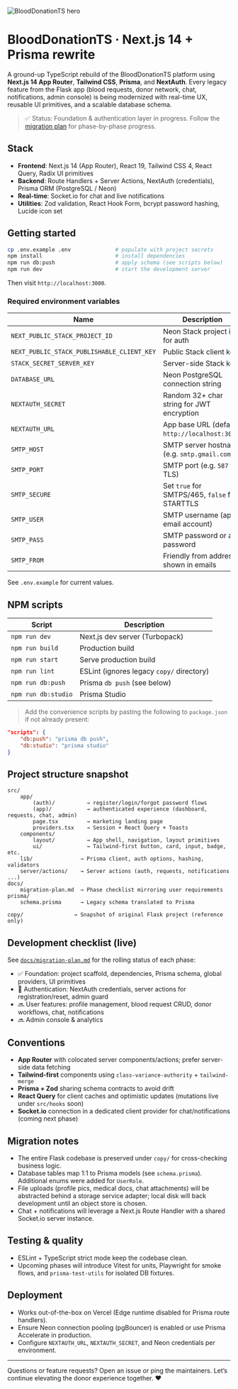 ![BloodDonationTS hero](./public/hero-preview.png "Modern donor coordination platform")

# BloodDonationTS · Next.js 14 + Prisma rewrite

A ground-up TypeScript rebuild of the BloodDonationTS platform using **Next.js 14 App Router**, **Tailwind CSS**, **Prisma**, and **NextAuth**. Every legacy feature from the Flask app (blood requests, donor network, chat, notifications, admin console) is being modernized with real-time UX, reusable UI primitives, and a scalable database schema.

> ✅ Status: Foundation & authentication layer in progress. Follow the [migration plan](./docs/migration-plan.md) for phase-by-phase progress.

## Stack

- **Frontend**: Next.js 14 (App Router), React 19, Tailwind CSS 4, React Query, Radix UI primitives
- **Backend**: Route Handlers + Server Actions, NextAuth (credentials), Prisma ORM (PostgreSQL / Neon)
- **Real-time**: Socket.io for chat and live notifications
- **Utilities**: Zod validation, React Hook Form, bcrypt password hashing, Lucide icon set

## Getting started

```bash
cp .env.example .env              # populate with project secrets
npm install                       # install dependencies
npm run db:push                   # apply schema (see scripts below)
npm run dev                       # start the development server
```

Then visit `http://localhost:3000`.

### Required environment variables

| Name | Description |
| --- | --- |
| `NEXT_PUBLIC_STACK_PROJECT_ID` | Neon Stack project id for auth |
| `NEXT_PUBLIC_STACK_PUBLISHABLE_CLIENT_KEY` | Public Stack client key |
| `STACK_SECRET_SERVER_KEY` | Server-side Stack key |
| `DATABASE_URL` | Neon PostgreSQL connection string |
| `NEXTAUTH_SECRET` | Random 32+ char string for JWT encryption |
| `NEXTAUTH_URL` | App base URL (default `http://localhost:3000`) |
| `SMTP_HOST` | SMTP server hostname (e.g. `smtp.gmail.com`) |
| `SMTP_PORT` | SMTP port (e.g. `587` for TLS) |
| `SMTP_SECURE` | Set `true` for SMTPS/465, `false` for STARTTLS |
| `SMTP_USER` | SMTP username (app email account) |
| `SMTP_PASS` | SMTP password or app password |
| `SMTP_FROM` | Friendly from address shown in emails |

See `.env.example` for current values.

## NPM scripts

| Script | Description |
| --- | --- |
| `npm run dev` | Next.js dev server (Turbopack) |
| `npm run build` | Production build |
| `npm run start` | Serve production build |
| `npm run lint` | ESLint (ignores legacy `copy/` directory) |
| `npm run db:push` | Prisma `db push` (see below) |
| `npm run db:studio` | Prisma Studio |

> Add the convenience scripts by pasting the following to `package.json` if not already present:

```json
"scripts": {
	"db:push": "prisma db push",
	"db:studio": "prisma studio"
}
```

## Project structure snapshot

```
src/
	app/
		(auth)/          → register/login/forgot password flows
		(app)/           → authenticated experience (dashboard, requests, chat, admin)
		page.tsx         → marketing landing page
		providers.tsx    → Session + React Query + Toasts
	components/
		layout/          → App shell, navigation, layout primitives
		ui/              → Tailwind-first button, card, input, badge, etc.
	lib/               → Prisma client, auth options, hashing, validators
	server/actions/    → Server actions (auth, requests, notifications ...)
docs/
	migration-plan.md  → Phase checklist mirroring user requirements
prisma/
	schema.prisma      → Legacy schema translated to Prisma

copy/                → Snapshot of original Flask project (reference only)
```

## Development checklist (live)

See [`docs/migration-plan.md`](./docs/migration-plan.md) for the rolling status of each phase:

- ✅ Foundation: project scaffold, dependencies, Prisma schema, global providers, UI primitives
- 🚧 Authentication: NextAuth credentials, server actions for registration/reset, admin guard
- 🔜 User features: profile management, blood request CRUD, donor workflows, chat, notifications
- 🔜 Admin console & analytics

## Conventions

- **App Router** with colocated server components/actions; prefer server-side data fetching
- **Tailwind-first** components using `class-variance-authority` + `tailwind-merge`
- **Prisma + Zod** sharing schema contracts to avoid drift
- **React Query** for client caches and optimistic updates (mutations live under `src/hooks` soon)
- **Socket.io** connection in a dedicated client provider for chat/notifications (coming next phase)

## Migration notes

- The entire Flask codebase is preserved under `copy/` for cross-checking business logic.
- Database tables map 1:1 to Prisma models (see `schema.prisma`). Additional enums were added for `UserRole`.
- File uploads (profile pics, medical docs, chat attachments) will be abstracted behind a storage service adapter; local disk will back development until an object store is chosen.
- Chat + notifications will leverage a Next.js Route Handler with a shared Socket.io server instance.

## Testing & quality

- ESLint + TypeScript strict mode keep the codebase clean.
- Upcoming phases will introduce Vitest for units, Playwright for smoke flows, and `prisma-test-utils` for isolated DB fixtures.

## Deployment

- Works out-of-the-box on Vercel (Edge runtime disabled for Prisma route handlers).
- Ensure Neon connection pooling (pgBouncer) is enabled or use Prisma Accelerate in production.
- Configure `NEXTAUTH_URL`, `NEXTAUTH_SECRET`, and Neon credentials per environment.

---

Questions or feature requests? Open an issue or ping the maintainers. Let’s continue elevating the donor experience together. ❤️
